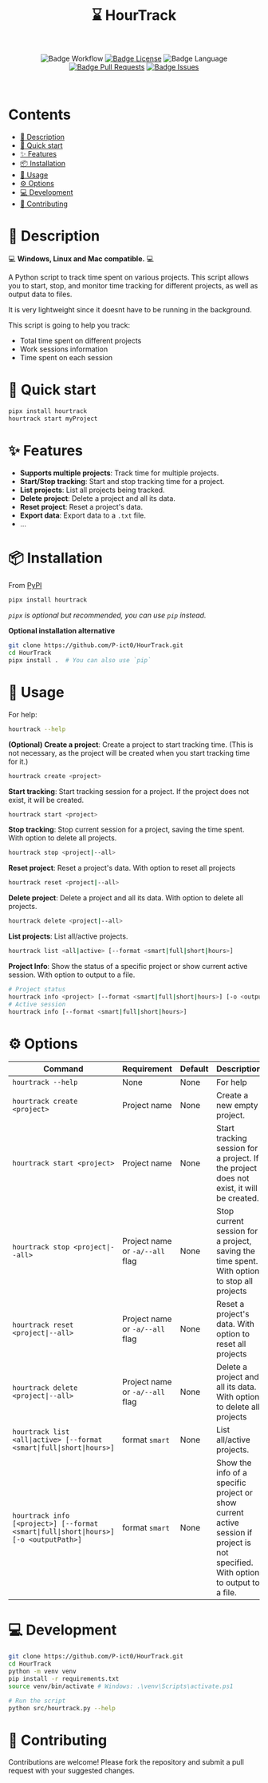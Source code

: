 <div align = center>
  
# ⌛ HourTrack

<br>

![Badge Workflow] 
[![Badge License]][License] 
![Badge Language] 
[![Badge Pull Requests]][Pull Requests] 
[![Badge Issues]][Issues] 

<br>

</div>

# Contents
- [📖 Description](#-description)
- [🚀 Quick start](#-quick-start)
- [✨ Features](#-features)
- [📦 Installation](#-installation)
- [📲 Usage](#-usage)
- [⚙ Options](#-options)
- [💻 Development](#-development)
- [👥 Contributing](#-contributing)
<!----------------------------------------------------------------------------->

# 📖 Description

💻 **Windows, Linux and Mac compatible.** 💻

A Python script to track time spent on various projects. This script allows you to start, stop, and monitor time tracking for different projects, as well as output data to files.

It is very lightweight since it doesnt have to be running in the background.

This script is going to help you track:
- Total time spent on different projects
- Work sessions information
- Time spent on each session

# 🚀 Quick start

```bash
pipx install hourtrack
hourtrack start myProject
```

# ✨ Features

- **Supports multiple projects**: Track time for multiple projects.
- **Start/Stop tracking**: Start and stop tracking time for a project.
- **List projects**: List all projects being tracked.
- **Delete project**: Delete a project and all its data.
- **Reset project**: Reset a project's data.
- **Export data**: Export data to a `.txt` file.
- ...

# 📦 Installation

From [PyPI][PyPiLink]

```bash
pipx install hourtrack
```
_`pipx` is optional but recommended, you can use `pip` instead._

**Optional installation alternative**

```bash
git clone https://github.com/P-ict0/HourTrack.git
cd HourTrack
pipx install .  # You can also use `pip`
```

# 📲 Usage

For help:
```bash
hourtrack --help
```

**(Optional) Create a project**:
Create a project to start tracking time. (This is not necessary, as the project will be created when you start tracking time for it.)
```bash
hourtrack create <project>
```

**Start tracking**:
Start tracking session for a project. If the project does not exist, it will be created.
```bash
hourtrack start <project>
```

**Stop tracking**:
Stop current session for a project, saving the time spent. With option to delete all projects.
```bash
hourtrack stop <project|--all>
```

**Reset project**:
Reset a project's data. With option to reset all projects

```bash
hourtrack reset <project|--all>
```

**Delete project**:
Delete a project and all its data. With option to delete all projects.

```bash
hourtrack delete <project|--all>
```

**List projects**:
List all/active projects.

```bash
hourtrack list <all|active> [--format <smart|full|short|hours>]
```

**Project Info**:
Show the status of a specific project or show current active session. With option to output to a file.
```bash
# Project status
hourtrack info <project> [--format <smart|full|short|hours>] [-o <outputPath>]
# Active session
hourtrack info [--format <smart|full|short|hours>]
```

# ⚙ Options

| Command                 | Requirement                          | Default | Description                                                                                             |
|-------------------------|--------------------------------------|---------|---------------------------------------------------------------------------------------------------------|
| `hourtrack --help`      | None                                 | None    | For help                                                                                                |
| `hourtrack create <project>` | Project name                       | None    | Create a new empty project.                |
| `hourtrack start <project>` | Project name                       | None    | Start tracking session for a project. If the project does not exist, it will be created.                |
| `hourtrack stop <project\|--all>`  | Project name or `-a/--all` flag                       | None    | Stop current session for a project, saving the time spent. With option to stop all projects                                              |
| `hourtrack reset <project\|--all>` | Project name or `-a/--all` flag                       | None    | Reset a project's data. With option to reset all projects                                                                               |
| `hourtrack delete <project\|--all>`| Project name or `-a/--all` flag                       | None    | Delete a project and all its data. With option to delete all projects                                                                     |
| `hourtrack list <all\|active> [--format <smart\|full\|short\|hours>]` | format `smart` | None | List all/active projects.                                                                               |
| `hourtrack info [<project>] [--format <smart\|full\|short\|hours>] [-o <outputPath>]` | format `smart` | None | Show the info of a specific project or show current active session if project is not specified. With option to output to a file.   |

# 💻 Development

```bash
git clone https://github.com/P-ict0/HourTrack.git
cd HourTrack
python -m venv venv
pip install -r requirements.txt
source venv/bin/activate # Windows: .\venv\Scripts\activate.ps1

# Run the script
python src/hourtrack.py --help
```

# 👥 Contributing

Contributions are welcome! Please fork the repository and submit a pull request with your suggested changes.

<!----------------------------------------------------------------------------->

[Stars]: https://starchart.cc/P-ict0/HourTrack
[DWS]: https://github.com/P-ict0/HourTrack

[Pull Requests]: https://github.com/P-ict0/HourTrack/pulls
[Issues]: https://github.com/P-ict0/HourTrack/issues
[PyPiLink]: https://pypi.org/project/hourtrack/

[License]: LICENSE

<!----------------------------------{ Badges }--------------------------------->

[Badge Workflow]: https://github.com/P-ict0/HourTrack/actions/workflows/release.yml/badge.svg

[Badge Issues]: https://img.shields.io/github/issues/P-ict0/HourTrack
[Badge Pull Requests]: https://img.shields.io/github/issues-pr/P-ict0/HourTrack
[Badge Language]: https://img.shields.io/github/languages/top/P-ict0/HourTrack
[Badge License]: https://img.shields.io/github/license/P-ict0/HourTrack
[Badge Lines]: https://img.shields.io/tokei/lines/github/P-ict0/HourTrack
